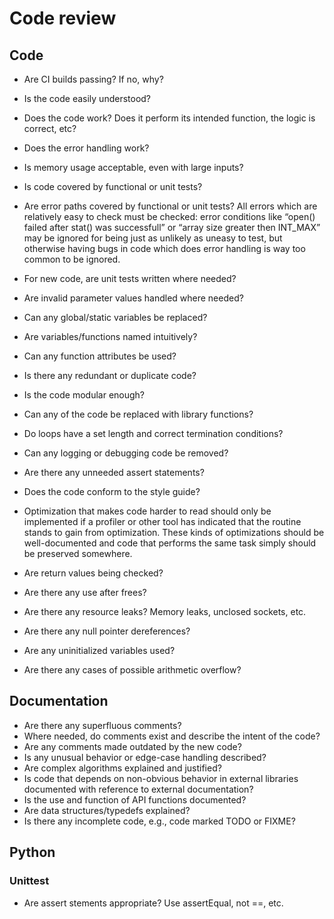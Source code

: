 # Code review

## Code

- Are CI builds passing? If no, why?

- Is the code easily understood?
- Does the code work? Does it perform its intended function, the logic is
  correct, etc?
- Does the error handling work?
- Is memory usage acceptable, even with large inputs?

- Is code covered by functional or unit tests?
- Are error paths covered by functional or unit tests? All errors which are
  relatively easy to check must be checked: error conditions like “open()
  failed after stat() was successfull” or “array size greater then INT_MAX” may
  be ignored for being just as unlikely as uneasy to test, but otherwise having
  bugs in code which does error handling is way too common to be ignored.
- For new code, are unit tests written where needed?

- Are invalid parameter values handled where needed?
- Can any global/static variables be replaced?
- Are variables/functions named intuitively?
- Can any function attributes be used?

- Is there any redundant or duplicate code?
- Is the code modular enough?
- Can any of the code be replaced with library functions?
- Do loops have a set length and correct termination conditions?
- Can any logging or debugging code be removed?
- Are there any unneeded assert statements?

- Does the code conform to the style guide?
- Optimization that makes code harder to read should only be implemented if a
  profiler or other tool has indicated that the routine stands to gain from
  optimization. These kinds of optimizations should be well-documented and code
  that performs the same task simply should be preserved somewhere.

- Are return values being checked?
- Are there any use after frees?
- Are there any resource leaks? Memory leaks, unclosed sockets, etc.
- Are there any null pointer dereferences?
- Are any uninitialized variables used?
- Are there any cases of possible arithmetic overflow?

## Documentation

- Are there any superfluous comments?
- Where needed, do comments exist and describe the intent of the code?
- Are any comments made outdated by the new code?
- Is any unusual behavior or edge-case handling described?
- Are complex algorithms explained and justified?
- Is code that depends on non-obvious behavior in external libraries documented
  with reference to external documentation?
- Is the use and function of API functions documented?
- Are data structures/typedefs explained?
- Is there any incomplete code, e.g., code marked TODO or FIXME?

## Python

### Unittest

- Are assert stements appropriate? Use assertEqual, not ==, etc.
